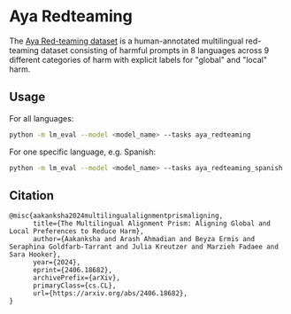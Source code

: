 # Aya Redteaming

The [Aya Red-teaming dataset](https://huggingface.co/datasets/CohereLabs/aya_redteaming) is a human-annotated multilingual red-teaming dataset consisting of harmful prompts in 8 languages across 9 different categories of harm with explicit labels for "global" and "local" harm.

## Usage

For all languages:
```bash
python -m lm_eval --model <model_name> --tasks aya_redteaming
```

For one specific language, e.g. Spanish:
```bash
python -m lm_eval --model <model_name> --tasks aya_redteaming_spanish
```

## Citation

```
@misc{aakanksha2024multilingualalignmentprismaligning,
      title={The Multilingual Alignment Prism: Aligning Global and Local Preferences to Reduce Harm}, 
      author={Aakanksha and Arash Ahmadian and Beyza Ermis and Seraphina Goldfarb-Tarrant and Julia Kreutzer and Marzieh Fadaee and Sara Hooker},
      year={2024},
      eprint={2406.18682},
      archivePrefix={arXiv},
      primaryClass={cs.CL},
      url={https://arxiv.org/abs/2406.18682}, 
}
``` 